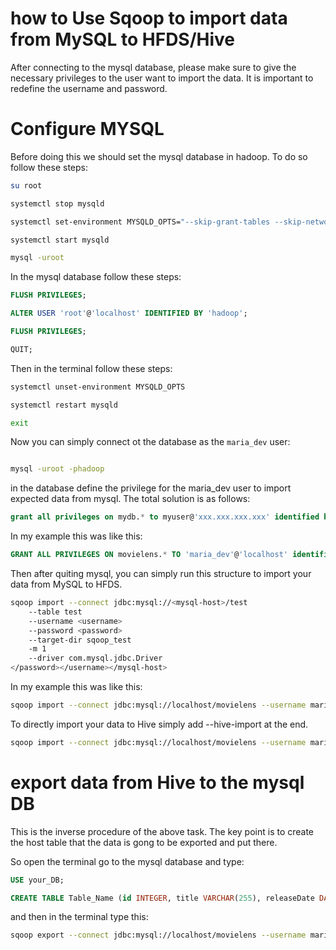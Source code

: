 # how to Use Sqoop to import data from MySQL to HFDS/Hive


After connecting to the mysql database, please make sure to give the necessary privileges to the user
want to import the data. It is important to redefine the username and password.
 
# Configure MYSQL
Before doing this we should set the mysql database in hadoop. To do so follow these steps:
```bash
su root

systemctl stop mysqld

systemctl set-environment MYSQLD_OPTS="--skip-grant-tables --skip-networking"

systemctl start mysqld

mysql -uroot
```
In the mysql database follow these steps:
```sql
FLUSH PRIVILEGES;

ALTER USER 'root'@'localhost' IDENTIFIED BY 'hadoop';

FLUSH PRIVILEGES;

QUIT;
```
Then in the terminal follow these steps:
```bash
systemctl unset-environment MYSQLD_OPTS

systemctl restart mysqld

exit
```
Now you can simply connect ot the database as the ```maria_dev``` user:
```bash

mysql -uroot -phadoop
```
in the database define the privilege for the maria_dev user to import expected data from mysql.
The total solution is as follows:
```sql
grant all privileges on mydb.* to myuser@'xxx.xxx.xxx.xxx' identified by 'mypassword';
```
In my example this was like this:
```sql
GRANT ALL PRIVILEGES ON movielens.* TO 'maria_dev'@'localhost' identified by 'maria_dev';
```

Then after quiting mysql, you can simply run this structure to import your data from MySQL to HFDS.
```bash
sqoop import --connect jdbc:mysql://<mysql-host>/test 
    --table test 
    --username <username> 
    --password <password> 
    --target-dir sqoop_test 
    -m 1 
    --driver com.mysql.jdbc.Driver
</password></username></mysql-host>
```

In my example this was like this:
```bash
sqoop import --connect jdbc:mysql://localhost/movielens --username maria_dev -password maria_dev --driver com.mysql.jdbc.Driver --table movies -m 1
```

To directly import your data to Hive simply add --hive-import at the end.
```bash
sqoop import --connect jdbc:mysql://localhost/movielens --username maria_dev -password maria_dev --driver com.mysql.jdbc.Driver --table movies -m 1 --hive-import
```


# export data from Hive to the mysql DB
This is the inverse procedure of the above task. The key point is to create the host table that the 
data is gong to be exported and put there.

So open the terminal go to the mysql database and type:

```sql
USE your_DB;

CREATE TABLE Table_Name (id INTEGER, title VARCHAR(255), releaseDate DATE);

```
and then in the terminal type this:
```bash
sqoop export --connect jdbc:mysql://localhost/movielens --username maria_dev -password maria_dev --driver com.mysql.jdbc.Driver --table exported_movies -m 1 --export-dir /apps/hive/warehouse/movies --input-fields-terminated-bye '\0001'
```
